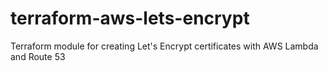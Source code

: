 # terraform-aws-lets-encrypt
Terraform module for creating Let's Encrypt certificates with AWS Lambda and Route 53
